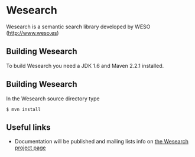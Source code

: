 # Wesearch

Wesearch is a semantic search library developed by WESO (http://www.weso.es)

## Building Wesearch

To build Wesearch you need a JDK 1.6 and Maven 2.2.1 installed. 

## Building Wesearch

In the Wesearch source directory type

    $ mvn install
    

## Useful links

  - Documentation will be published and mailing lists info on [the Wesearch
    project page](http://code.google.com/p/wesearch/)


